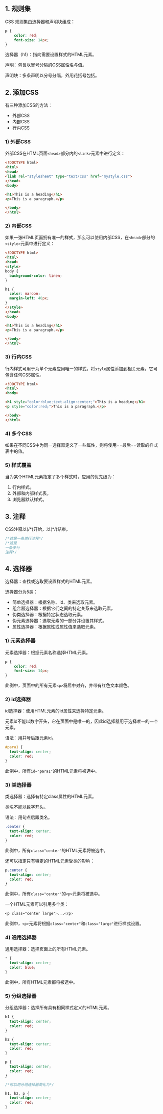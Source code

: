 ## 1. 规则集

CSS 规则集由选择器和声明块组成：

```CSS
p {
	color: red;
	font-size: 14px;
}
```

选择器（h1）：指向需要设置样式的HTML元素。

声明：包含以冒号分隔的CSS属性名与值。

声明块：多条声明以分号分隔，外用花括号包括。

## 2. 添加CSS

有三种添加CSS的方法：

-   外部CSS
-   内部CSS
-   行内CSS

### 1) 外部CSS

外部CSS在HTML页面`<head>`部分内的`<link>`元素中进行定义：

```HTML
<!DOCTYPE html>
<html>
<head>
<link rel="stylesheet" type="text/css" href="mystyle.css">
</head>
<body>

<h1>This is a heading</h1>
<p>This is a paragraph.</p>

</body>
</html>
```

### 2) 内部CSS

如果一张HTML页面拥有唯一的样式，那么可以使用内部CSS，在`<head>`部分的`<style>`元素中进行定义：

```HTML
<!DOCTYPE html>
<html>
<head>
<style>
body {
  background-color: linen;
}

h1 {
  color: maroon;
  margin-left: 40px;
} 
</style>
</head>
<body>

<h1>This is a heading</h1>
<p>This is a paragraph.</p>

</body>
</html>
```

### 3) 行内CSS

行内样式可用于为单个元素应用唯一的样式，将`style`属性添加到相关元素，它可包含任何CSS属性。

```HTML
<!DOCTYPE html>
<html>
<body>

<h1 style="color:blue;text-align:center;">This is a heading</h1>
<p style="color:red;">This is a paragraph.</p>

</body>
</html>
```

### 4) 多个CSS

如果在不同CSS中为同一选择器定义了一些属性，则将使用==最后==读取的样式表中的值。

### 5) 样式覆盖

当为某个HTML元素指定了多个样式时，应用的优先级为：

1.  行内样式。
2.  外部和内部样式表。
3.  浏览器默认样式。

## 3. 注释

CSS注释以(/\*)开始，以(\*/)结束。

```CSS
/*这是一条单行注释*/
/*这是
一条多行
注释*/
```

## 4. 选择器

选择器：查找或选取要设置样式的HTML元素。

选择器分为5类：

-   简单选择器：根据名称、id、类来选取元素。
-   组合器选择器：根据它们之间的特定关系来选取元素。
-   伪类选择器：根据特定状态选取元素。
-   伪元素选择器：选取元素的一部分并设置其样式。
-   属性选择器：根据属性或属性值来选取元素。

### 1) 元素选择器

元素选择器：根据元素名称选择HTML元素。

```CSS
p {
	color: red;
	font-size: 14px;
}
```

此例中，页面中的所有元素`<p>`将居中对齐，并带有红色文本颜色。

### 2) id选择器

id选择器：使用HTML元素的id属性来选择特定元素。

元素id不能以数字开头，它在页面中是唯一的，因此id选择器用于选择唯一的一个元素。

语法：用井号后跟元素id。

```CSS
#para1 {
  text-align: center;
  color: red;
}
```

此例中，所有`id="para1"`的HTML元素将被选中。

### 3) 类选择器

类选择器：选择有特定class属性的HTML元素。

类名不能以数字开头。

语法：用句点后跟类名。

```CSS
.center {
  text-align: center;
  color: red;
}
```

此例中，所有`class="center"`的HTML元素将被选中。

还可以指定只有特定的HTML元素受类的影响：

```CSS
p.center {
  text-align: center;
  color: red;
}
```

此例中，所有`class="center"`的`<p>`元素将被选中。

一个HTML元素可以引用多个类：

```CSS
<p class="center large">...</p>
```

此例中，`<p>`元素将根据`class="center"`和`class="large"`进行样式设置。

### 4) 通用选择器

通用选择器：选择页面上的所有HTML元素。

```CSS
* {
  text-align: center;
  color: blue;
}
```

此例中，所有HTML元素都将被选中。

### 5) 分组选择器

分组选择器：选择所有具有相同样式定义的HTML元素。

```CSS
h1 {
  text-align: center;
  color: red;
}

h2 {
  text-align: center;
  color: red;
}

p {
  text-align: center;
  color: red;
}

/*可以用分组选择器简化为*/

h1, h2, p {
  text-align: center;
  color: red;
}
```
